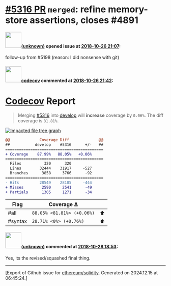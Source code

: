# [\#5316 PR](https://github.com/ethereum/solidity/pull/5316) `merged`: refine memory-store assertions, closes #4891

#### <img src="(unknown)" width="50">[(unknown)]((unknown)) opened issue at [2018-10-26 21:07](https://github.com/ethereum/solidity/pull/5316):

follow-up from #5198 (reason: I did nonsense with git)

#### <img src="https://avatars.githubusercontent.com/in/254?v=4" width="50">[codecov](https://github.com/apps/codecov) commented at [2018-10-26 21:42](https://github.com/ethereum/solidity/pull/5316#issuecomment-433551338):

# [Codecov](https://codecov.io/gh/ethereum/solidity/pull/5316?src=pr&el=h1) Report
> Merging [#5316](https://codecov.io/gh/ethereum/solidity/pull/5316?src=pr&el=desc) into [develop](https://codecov.io/gh/ethereum/solidity/commit/c84003533f3e8511481db3d9b0dfc7f2a9d9564e?src=pr&el=desc) will **increase** coverage by `0.06%`.
> The diff coverage is `81.81%`.

[![Impacted file tree graph](https://codecov.io/gh/ethereum/solidity/pull/5316/graphs/tree.svg?width=650&token=87PGzVEwU0&height=150&src=pr)](https://codecov.io/gh/ethereum/solidity/pull/5316?src=pr&el=tree)

```diff
@@             Coverage Diff             @@
##           develop    #5316      +/-   ##
===========================================
+ Coverage    87.99%   88.05%   +0.06%     
===========================================
  Files          320      320              
  Lines        32444    31917     -527     
  Branches      3858     3766      -92     
===========================================
- Hits         28549    28105     -444     
+ Misses        2590     2541      -49     
+ Partials      1305     1271      -34
```

| Flag | Coverage Δ | |
|---|---|---|
| #all | `88.05% <81.81%> (+0.06%)` | :arrow_up: |
| #syntax | `28.71% <0%> (+0.76%)` | :arrow_up: |

#### <img src="(unknown)" width="50">[(unknown)]((unknown)) commented at [2018-10-28 18:53](https://github.com/ethereum/solidity/pull/5316#issuecomment-433731441):

Yes, its the revised/squashed final thing.


-------------------------------------------------------------------------------



[Export of Github issue for [ethereum/solidity](https://github.com/ethereum/solidity). Generated on 2024.12.15 at 06:45:24.]
